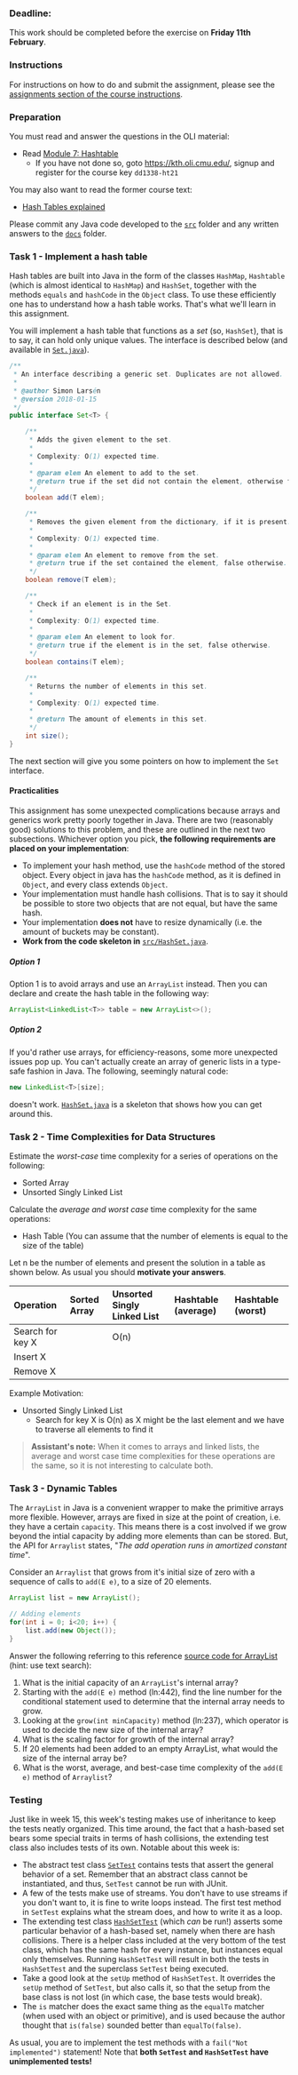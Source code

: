### Deadline:

This work should be completed before the exercise on **Friday 11th February**.

### Instructions

For instructions on how to do and submit the assignment, please see the
[assignments section of the course instructions](https://gits-15.sys.kth.se/inda-21/course-instructions#assignments).

### Preparation

You must read and answer the questions in the OLI material:

- Read [Module 7: Hashtable](https://kth.oli.cmu.edu/jcourse/webui/syllabus/module.do?context=4664ba78ac1f0888050cfb08f8378d8b)
  - If you have not done so, goto https://kth.oli.cmu.edu/, signup and register for the course key `dd1338-ht21`

You may also want to read the former course text:

- [Hash Tables explained](https://yourbasic.org/algorithms/hash-tables-explained/)

Please commit any Java code developed to the [`src`](src) folder and any
written answers to the [`docs`](docs) folder.

### Task 1 - Implement a hash table

Hash tables are built into Java in the form of the classes `HashMap`,
`Hashtable` (which is almost identical to `HashMap`) and `HashSet`, together
with the methods `equals` and `hashCode` in the `Object` class. To use these
efficiently one has to understand how a hash table works. That's what we'll
learn in this assignment.

You will implement a hash table that functions as a _set_ (so, `HashSet`), that
is to say, it can hold only unique values. The interface is described below
(and available in [`Set.java`](src/Set.java)).

```java
/**
 * An interface describing a generic set. Duplicates are not allowed.
 *
 * @author Simon Larsén
 * @version 2018-01-15
 */
public interface Set<T> {

    /**
     * Adds the given element to the set.
     *
     * Complexity: O(1) expected time.
     *
     * @param elem An element to add to the set.
     * @return true if the set did not contain the element, otherwise false.
     */
    boolean add(T elem);

    /**
     * Removes the given element from the dictionary, if it is present.
     *
     * Complexity: O(1) expected time.
     *
     * @param elem An element to remove from the set.
     * @return true if the set contained the element, false otherwise.
     */
    boolean remove(T elem);

    /**
     * Check if an element is in the Set.
     *
     * Complexity: O(1) expected time.
     *
     * @param elem An element to look for.
     * @return true if the element is in the set, false otherwise.
     */
    boolean contains(T elem);

    /**
     * Returns the number of elements in this set.
     *
     * Complexity: O(1) expected time.
     *
     * @return The amount of elements in this set.
     */
    int size();
}
```

The next section will give you some pointers on how to implement the `Set`
interface.

#### Practicalities

This assignment has some unexpected complications because arrays and generics
work pretty poorly together in Java. There are two (reasonably good) solutions
to this problem, and these are outlined in the next two subsections. Whichever
option you pick, **the following requirements are placed on your
implementation**:

- To implement your hash method, use the `hashCode` method of the stored
  object. Every object in java has the `hashCode` method, as it is defined in
  `Object`, and every class extends `Object`.
- Your implementation must handle hash collisions. That is to say it should be
  possible to store two objects that are not equal, but have the same hash.
- Your implementation **does not** have to resize dynamically (i.e. the amount
  of buckets may be constant).
- **Work from the code skeleton in** [`src/HashSet.java`](src/HashSet.java).

##### Option 1

Option 1 is to avoid arrays and use an `ArrayList` instead. Then
you can declare and create the hash table in the following way:

```java
ArrayList<LinkedList<T>> table = new ArrayList<>();
```

##### Option 2

If you'd rather use arrays, for efficiency-reasons, some more unexpected issues
pop up. You can't actually create an array of generic lists in a type-safe
fashion in Java. The following, seemingly natural code:

```java
new LinkedList<T>[size];
```

doesn't work. [`HashSet.java`](src/HashSet.java) is a skeleton that shows how you
can get around this.

### Task 2 - Time Complexities for Data Structures

Estimate the _worst-case_ time complexity for a series of operations on the following:

- Sorted Array
- Unsorted Singly Linked List

Calculate the _average and worst case_ time complexity for the same operations:

- Hash Table (You can assume that the number of elements is equal to the size of the table)

Let n be the number of elements and present the solution in a table as shown
below. As usual you should **motivate your answers**.

| Operation        | Sorted Array | Unsorted Singly Linked List | Hashtable (average) | Hashtable (worst) |
| :--------------- | :----------- | :-------------------------- | :------------------ | :---------------- |
| Search for key X |              | O(n)                        |                     |                   |
| Insert X         |              |                             |                     |                   |
| Remove X         |              |                             |                     |                   |

Example Motivation:

- Unsorted Singly Linked List
  - Search for key X is O(n) as X might be the last element and we have to traverse all elements to find it

> **Assistant's note:** When it comes to arrays and linked lists, the average
> and worst case time complexities for these operations are the same, so it is
> not interesting to calculate both.

### Task 3 - Dynamic Tables

The `ArrayList` in Java is a convenient wrapper to make the primitive arrays
more flexible. However, arrays are fixed in size at the point of creation,
i.e. they have a certain `capacity`. This means there is a cost involved if we
grow beyond the intial capacity by adding more elements than can be stored.
But, the API for `Arraylist` states, "_The add operation runs in amortized
constant time_".

Consider an `Arraylist` that grows from it's initial size of zero with a
sequence of calls to `add(E e)`, to a size of 20 elements.

```java
ArrayList list = new ArrayList();

// Adding elements
for(int i = 0; i<20; i++) {
    list.add(new Object());
}
```

Answer the following referring to this reference [source code for ArrayList](http://hg.openjdk.java.net/jdk8/jdk8/jdk/file/tip/src/share/classes/java/util/ArrayList.java) (hint: use text search):

1. What is the initial capacity of an `ArrayList`'s internal array?
2. Starting with the `add(E e)` method (ln:442), find the line number for the conditional statement used to determine that the internal array needs to grow.
3. Looking at the `grow(int minCapacity)` method (ln:237), which operator is used to decide the new size of the internal array?
4. What is the scaling factor for growth of the internal array?
5. If 20 elements had been added to an empty ArrayList, what would the size of the internal array be?
6. What is the worst, average, and best-case time complexity of the `add(E e)`
   method of `Arraylist`?

### Testing

Just like in week 15, this week's testing makes use of inheritance to keep the
tests neatly organized. This time around, the fact that a hash-based set bears
some special traits in terms of hash collisions, the extending test class also
includes tests of its own. Notable about this week is:

- The abstract test class [`SetTest`](src/SetTest.java) contains tests that assert
  the general behavior of a set. Remember that an abstract class cannot be
  instantiated, and thus, `SetTest` cannot be run with JUnit.
- A few of the tests make use of streams. You don't have to use streams if you
  don't want to, it is fine to write loops instead. The first test method in
  `SetTest` explains what the stream does, and how to write it as a loop.
- The extending test class [`HashSetTest`](src/HashSetTest.java) (which _can_ be
  run!) asserts some particular behavior of a hash-based set, namely when
  there are hash collisions. There is a helper class included at the very bottom
  of the test class, which has the same hash for every instance, but instances
  equal only themselves. Running `HashSetTest` will result in both the tests in
  `HashSetTest` and the superclass `SetTest` being executed.
- Take a good look at the `setUp` method of `HashSetTest`. It overrides the
  `setUp` method of `SetTest`, but also calls it, so that the setup from the
  base class is not lost (in which case, the base tests would break).
- The `is` matcher does the exact same thing as the `equalTo` matcher (when
  used with an object or primitive), and is used because the author thought
  that `is(false)` sounded better than `equalTo(false)`.

As usual, you are to implement the test methods with a `fail("Not implemented")`
statement! Note that **both `SetTest` and `HashSetTest` have unimplemented
tests!**
